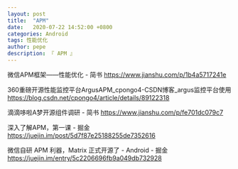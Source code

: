 ```yaml
---
layout: post
title:  "APM"
date:   2020-07-22 14:52:00 +0800
categories: Android
tags: 性能优化
author: pepe
description: 『 APM 』
---
```


微信APM框架——性能优化 - 简书
https://www.jianshu.com/p/1b4a5717241e

360重磅开源性能监控平台ArgusAPM_cpongo4-CSDN博客_argus监控平台使用
https://blog.csdn.net/cpongo4/article/details/89122318

滴滴哆啦A梦开源组件调研 - 简书
https://www.jianshu.com/p/fe701dc079c7

深入了解APM，第一课 - 掘金
https://juejin.im/post/5d7f87e25188255de7352616

微信自研 APM 利器，Matrix 正式开源了 - Android - 掘金
https://juejin.im/entry/5c2206696fb9a049db732928
























